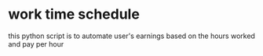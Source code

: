 # work time schedule
this python script is to automate user's earnings based on the hours worked and pay per hour
